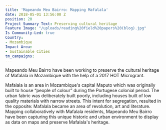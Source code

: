 ```yaml
---
title: 'Mapeando Meu Bairro: Mapping Mafalala'
date: 2018-05-01 13:56:00 Z
position: 20
Project Summary Text: Preserving cultural heritage
Feature Image: "/uploads/reading%20field%20papers%20(blog).jpg"
Is Community-Led: true
Country:
- Mozambique
Impact Area:
- Sustainable Cities
tm_campaigns:
---
```


Mapeando Meu Bairro have been working to preserve the cultural heritage of Mafalala in Mozambique with the help of a 2017 HOT Microgrant.

Mafalala is an area in Mozambique's capital Maputo which was originally built to house “people of colour” during the Portugese colonial period. The urban fabric was deliberately built poorly, including houses built of low quality materials with narrow streets. This intent for segregation, resulted in the opposite: Mafalala became an area of revolution, art and literature. Mapping collaboratively with Mafalala residents, Mapeando Meu Bairro have been capturing this unique historic and urban environment to display as data on maps and preserve Mafalala's heritage.